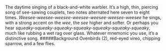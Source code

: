 The daytime singing of a black-and-white warbler. It’s a high, thin, piercing song of see-sawing couplets, two notes alternated here seven to eight times. _Weesee-weesee-weesee-weesee-weesee-weesee-weesee_ he sings, with a strong accent on the _wee_, the _see_ higher and softer. Or perhaps you hear _squeaky-squeaky-squeaky-squeaky-squeaky-squeaky-squeaky_, much like rubbing a wet rag over glass. Whatever mnemonic you use, it’s a distinctive song. 
#####Background
Ovenbirds (2), red-eyed vireo, chipping sparrow, and a few flies.

